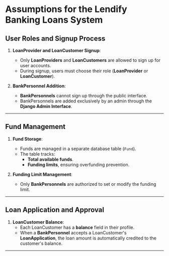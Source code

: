 # Assumptions for the Lendify Banking Loans System

## User Roles and Signup Process

1. **LoanProvider and LoanCustomer Signup**:

   - Only **LoanProviders** and **LoanCustomers** are allowed to sign up for user accounts.
   - During signup, users must choose their role (**LoanProvider** or **LoanCustomer**).

2. **BankPersonnel Addition**:
   - **BankPersonnels** cannot sign up through the public interface.
   - BankPersonnels are added exclusively by an admin through the **Django Admin Interface**.

---

## Fund Management

1. **Fund Storage**:

   - Funds are managed in a separate database table (`Fund`).
   - The table tracks:
     - **Total available funds**.
     - **Funding limits**, ensuring overfunding prevention.

2. **Funding Limit Management**:
   - Only **BankPersonnels** are authorized to set or modify the funding limit.

---

## Loan Application and Approval

1. **LoanCustomer Balance**:
   - Each LoanCustomer has a **balance** field in their profile.
   - When a **BankPersonnel** accepts a LoanCustomer's **LoanApplication**, the loan amount is automatically credited to the customer's balance.

---
